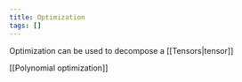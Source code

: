 ```yaml
---
title: Optimization
tags: []
---
```

Optimization can be used to decompose a [[Tensors|tensor]]

[[Polynomial optimization]]  

